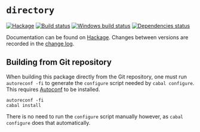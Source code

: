 `directory`
===========

[![Hackage][hi]][hl]
[![Build status][bi]][bl]
[![Windows build status][wi]][wl]
[![Dependencies status][di]][dl]

Documentation can be found on [Hackage][hl].
Changes between versions are recorded in the [change log](changelog.md).

Building from Git repository
----------------------------

When building this package directly from the Git repository, one must run
`autoreconf -fi` to generate the `configure` script needed by `cabal
configure`.  This requires [Autoconf][ac] to be installed.

    autoreconf -fi
    cabal install

There is no need to run the `configure` script manually however, as `cabal
configure` does that automatically.

[hi]: https://img.shields.io/hackage/v/directory.svg
[hl]: https://hackage.haskell.org/package/directory
[bi]: https://travis-ci.org/haskell/directory.svg?branch=master
[bl]: https://travis-ci.org/haskell/directory
[wi]: https://ci.appveyor.com/api/projects/status/github/haskell/directory?branch=master&svg=true
[wl]: https://ci.appveyor.com/project/hvr/directory
[di]: https://img.shields.io/hackage-deps/v/directory.svg
[dl]: http://packdeps.haskellers.com/feed?needle=directory
[ac]: https://gnu.org/software/autoconf
